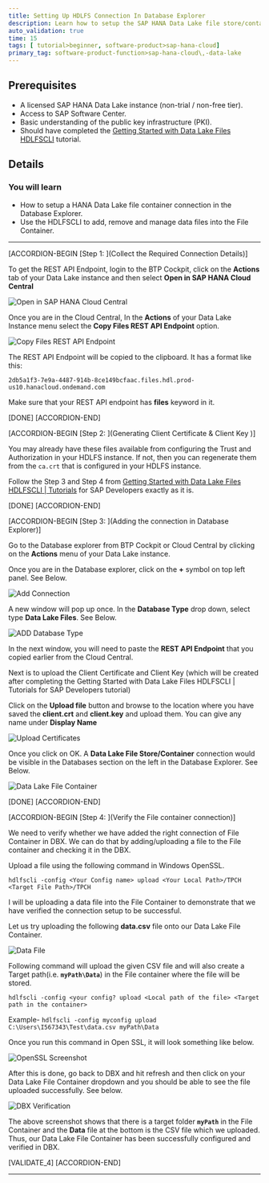 ```yaml
---
title: Setting Up HDLFS Connection In Database Explorer
description: Learn how to setup the SAP HANA Data Lake file store/container connection in the database explorer.
auto_validation: true
time: 15
tags: [ tutorial>beginner, software-product>sap-hana-cloud]
primary_tag: software-product-function>sap-hana-cloud\,-data-lake
---
```


## Prerequisites
 - A licensed SAP HANA Data Lake instance (non-trial / non-free tier).
 - Access to SAP Software Center.
 - Basic understanding of the public key infrastructure (PKI).
 - Should have completed the [Getting Started with Data Lake Files HDLFSCLI](data-lake-file-containers-hdlfscli) tutorial.

## Details
### You will learn
  - How to setup a HANA Data Lake file container connection in the Database Explorer.
  - Use the HDLFSCLI to add, remove and manage data files into the File Container.

---

[ACCORDION-BEGIN [Step 1: ](Collect the Required Connection Details)]

To get the REST API Endpoint, login to the BTP Cockpit, click on the **Actions** tab of your Data Lake instance and then select **Open in SAP HANA Cloud Central**

![Open in SAP HANA Cloud Central](image-1.png)

Once you are in the Cloud Central, In the **Actions** of your Data Lake Instance menu select the **Copy Files REST API Endpoint** option.

![Copy Files REST API Endpoint](image-2.png)

The REST API Endpoint will be copied to the clipboard. It has a format like this:  

`2db5a1f3-7e9a-4487-914b-8ce149bcfaac.files.hdl.prod-us10.hanacloud.ondemand.com`

Make sure that your REST API endpoint has **files** keyword in it.


[DONE]
[ACCORDION-END]

[ACCORDION-BEGIN [Step 2: ](Generating Client Certificate & Client Key )]


You may already have these files available from configuring the Trust and Authorization in your HDLFS instance. If not, then you can regenerate them from the `ca.crt` that is configured in your HDLFS instance.  

Follow the Step 3 and Step 4 from [Getting Started with Data Lake Files HDLFSCLI | Tutorials](data-lake-file-containers-hdlfscli) for SAP Developers exactly as it is.

[DONE]
[ACCORDION-END]


[ACCORDION-BEGIN [Step 3: ](Adding the connection in Database Explorer)]

Go to the Database explorer from BTP Cockpit or Cloud Central by clicking on the **Actions** menu of your Data Lake instance.

Once you are in the Database explorer, click on the **+** symbol on top left panel. See Below.

![Add Connection](image-3.png)

A new window will pop up once. In the **Database Type** drop down, select type **Data Lake Files**. See Below.

![ADD Database Type](image-4.png)

In the next window, you will need to paste the **REST API Endpoint** that you copied earlier from the Cloud Central.

Next is to upload the Client Certificate and Client Key (which will be created after completing the Getting Started with Data Lake Files HDLFSCLI | Tutorials for SAP Developers tutorial)

Click on the **Upload file** button and browse to the location where you have saved the **client.crt** and **client.key** and upload them. You can give any name under **Display Name**

![Upload Certificates](image-5.png)

Once you click on OK. A **Data Lake File Store/Container** connection would be visible in the Databases section on the left in the Database Explorer. See Below.

![Data Lake File Container](image-6.png)

[DONE]
[ACCORDION-END]

[ACCORDION-BEGIN [Step 4: ](Verify the File container connection)]

We need to verify whether we have added the right connection of File Container in DBX. We can do that by adding/uploading a file to the File container and checking it in the DBX.

Upload a file using the following command in Windows OpenSSL.

`hdlfscli -config <Your Config name> upload <Your Local Path>/TPCH <Target File Path>/TPCH`

I will be uploading a data file into the File Container to demonstrate that we have verified the connection setup to be successful.

Let us try uploading the following **data.csv** file onto our Data Lake File Container.

![Data File](image-7.png)


Following command will upload the given CSV file and will also create a Target path(i.e. **`myPath\Data`**) in the File container where the file will be stored.

`hdlfscli -config <your config? upload <Local path of the file> <Target path in the container>`

Example- `hdlfscli -config myconfig upload C:\Users\I567343\Test\data.csv myPath\Data`

Once you run this command in Open SSL, it will look something like below.

![OpenSSL Screenshot](image-8.png)

After this is done, go back to DBX and hit refresh and then click on your Data Lake File Container dropdown and you should be able to see the file uploaded successfully. See below.

![DBX Verification](image-9.png)

The above screenshot shows that there is a target folder **`myPath`** in the File Container and the **Data** file at the bottom is the CSV file which we uploaded.
Thus, our Data Lake File Container has been successfully configured and verified in DBX.

[VALIDATE_4]
[ACCORDION-END]

---
